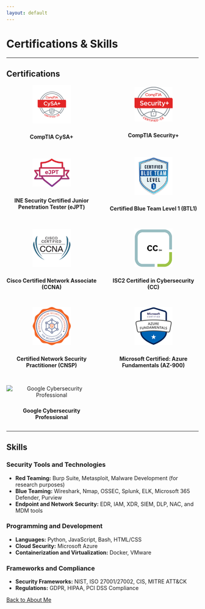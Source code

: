```yaml
---
layout: default
---
```


# Certifications & Skills

---

## Certifications

<div style="display: grid; grid-template-columns: repeat(auto-fit, minmax(150px, 1fr)); gap: 30px; justify-content: center; align-items: center; text-align: center;">

  <div>
    <img src="./cysa.png" alt="CompTIA Security+" style="width: 100px; height: auto; margin-bottom: 10px;">
    <p><strong>CompTIA CySA+</strong></p>
  </div>
  
  <div>
    <img src="./comptia_security_plus.png" alt="CompTIA Security+" style="width: 100px; height: auto; margin-bottom: 10px;">
    <p><strong>CompTIA Security+</strong></p>
  </div>
  
  <div>
    <img src="./ejpt.png" alt="INE Security Certified Junior Penetration Tester (eJPT)" style="width: 100px; height: auto; margin-bottom: 10px;">
    <p><strong>INE Security Certified Junior Penetration Tester (eJPT)</strong></p>
  </div>

  <div>
    <img src="./btl1.png" alt="Certified Blue Team Level 1 (BTL1)" style="width: 100px; height: auto; margin-bottom: 10px;">
    <p><strong>Certified Blue Team Level 1 (BTL1)</strong></p>
  </div>

  <div>
    <img src="./ccna_large.jpg" alt="Cisco Certified Network Associate (CCNA)" style="width: 100px; height: auto; margin-bottom: 10px;">
    <p><strong>Cisco Certified Network Associate (CCNA)</strong></p>
  </div>

  <div>
    <img src="./cc.png" alt="ISC2 Certified in Cybersecurity (CC)" style="width: 100px; height: auto; margin-bottom: 10px;">
    <p><strong>ISC2 Certified in Cybersecurity (CC)</strong></p>
  </div>

  <div>
    <img src="./cnsp.png" alt="Certified Network Security Practitioner (CNSP)" style="width: 100px; height: auto; margin-bottom: 10px;">
    <p><strong>Certified Network Security Practitioner (CNSP)</strong></p>
  </div>

  <div>
    <img src="./az900.png" alt="Microsoft Certified: Azure Fundamentals (AZ-900)" style="width: 100px; height: auto; margin-bottom: 10px;">
    <p><strong>Microsoft Certified: Azure Fundamentals (AZ-900)</strong></p>
  </div>

  <div>
    <img src="https://img.icons8.com/color/100/000000/google-logo.png" alt="Google Cybersecurity Professional" style="width: 100px; height: auto; margin-bottom: 10px;">
    <p><strong>Google Cybersecurity Professional</strong></p>
  </div>

</div>

---

## Skills

### Security Tools and Technologies
- **Red Teaming:** Burp Suite, Metasploit, Malware Development (for research purposes)
- **Blue Teaming:** Wireshark, Nmap, OSSEC, Splunk, ELK, Microsoft 365 Defender, Purview
- **Endpoint and Network Security:** EDR, IAM, XDR, SIEM, DLP, NAC, and MDM tools

### Programming and Development
- **Languages:** Python, JavaScript, Bash, HTML/CSS
- **Cloud Security:** Microsoft Azure
- **Containerization and Virtualization:** Docker, VMware

### Frameworks and Compliance
- **Security Frameworks:** NIST, ISO 27001/27002, CIS, MITRE ATT&CK
- **Regulations:** GDPR, HIPAA, PCI DSS Compliance

[Back to About Me](./index.md)
